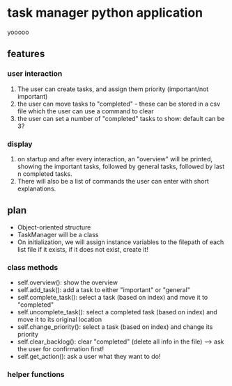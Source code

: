 # task manager python application
yooooo

## features

### user interaction
1. The user can create tasks, and assign them priority (important/not important)
2. the user can move tasks to "completed" - these can be stored in a csv file which the user can use a command to clear
3. the user can set a number of "completed" tasks to show: default can be 3?

### display
1. on startup and after every interaction, an "overview" will be printed, showing the important tasks, followed by general tasks, followed by last n completed tasks.
2. There will also be a list of commands the user can enter with short explanations.    

## plan
- Object-oriented structure
- TaskManager will be a class
- On initialization, we will assign instance variables to the filepath of each list file if it exists, if it does not exist, create it!

### class methods
- self.overview(): show the overview
- self.add_task(): add a task to either "important" or "general"
- self.complete_task(): select a task (based on index) and move it to "completed"
- self.uncomplete_task(): select a completed task (based on index) and move it to its original location
- self.change_priority(): select a task (based on index) and change its priority
- self.clear_backlog(): clear "completed" (delete all info in the file) --> ask the user for confirmation first!
- self.get_action(): ask a user what they want to do!

### helper functions